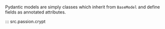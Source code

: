 Pydantic models are simply classes which inherit from `BaseModel` and define fields as annotated attributes.

::: src.passion.crypt